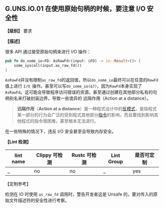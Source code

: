 ## G.UNS.IO.01  在使用原始句柄的时候，要注意 I/O 安全性

**【级别】** 要求

**【描述】**

很多 API 通过接受原始句柄来进行 I/O 操作：

```rust
pub fn do_some_io<FD: AsRawFd>(input: &FD) -> io::Result<()> {
    some_syscall(input.as_raw_fd())
}
```

`AsRawFd`并没有限制`as_raw_fd`的返回值，所以`do_some_io`最终可以在任意的`RawFd`值上进行 `I/O `操作。甚至可以写`do_some_io(&7)`，因为`RawFd`本身实现了`AsRawFd`。这可能会导致程序访问错误的资源。甚至通过创建在其他部分私有的句柄别名来打破封装边界，导致一些诡异的 远隔作用（Action at a distance）。

> **远隔作用**（**Action at a distance**）是一种程式设计中的[反模式](https://zh.wikipedia.org/wiki/反模式)，是指程式某一部分的行为会广泛的受到程式其他部分[指令](https://zh.wikipedia.org/wiki/指令)的影响，而且要找到影响其他程式的指令很困难，甚至根本无法进行。

在一些特殊的情况下，违反 I/O 安全甚至会导致内存安全。

**【Lint 检测】**

| lint name | Clippy 可检测 | Rustc 可检测 | Lint Group | 是否可定制 |
| --------- | ------------- | ------------ | ---------- | ---------- |
| _         | no            | no           | _          | yes        |

【定制参考】

检测在 IO 时使用  `as_raw_fd` 调用时，警告开发者这是 Unsafe 的，要对传入的原始文件描述符的安全性进行考察。

